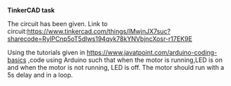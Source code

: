 **TinkerCAD task**

The circuit has been given.
Link to circuit:https://www.tinkercad.com/things/lMwjnJX7suc?sharecode=RylPCnp5oT5dlws194qyk78kYNVbjncXosr-r17EK9E

Using the tutorials given in https://www.javatpoint.com/arduino-coding-basics ,code using Arduino such that when the motor is running,LED is on and when the motor is not running, LED is off. The motor should run with a 5s delay and in a loop.

